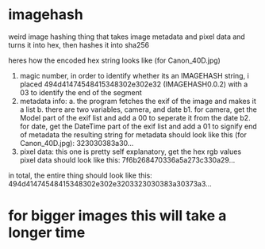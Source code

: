 # imagehash
weird image hashing thing that takes image metadata and pixel data and turns it into hex, then hashes it into sha256

heres how the encoded hex string looks like (for Canon_40D.jpg)
1. magic number, in order to identify whether its an IMAGEHASH string, i placed 494d41474548415348302e302e32 (IMAGEHASH0.0.2) with a 03 to identify the end of the segment
2. metadata info:
  a. the program fetches the exif of the image and makes it a list
  b. there are two variables, camera, and date
    b1. for camera, get the Model part of the exif list and add a 00 to seperate it from the date
    b2. for date, get the DateTime part of the exif list and add a 01 to signify end of metadata
   the resulting string for metadata should look like this (for Canon_40D.jpg): 323030383a30...
3. pixel data: this one is pretty self explanatory, get the hex rgb values
pixel data should look like this:
7f6b268470336a5a273c330a29...

in total, the entire thing should look like this:
494d41474548415348302e302e3203323030383a30373a3...

# for bigger images this will take a longer time
